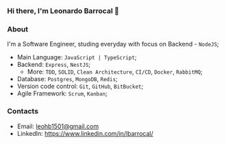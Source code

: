 ### Hi there, I'm Leonardo Barrocal 👋

### About
I'm a Software Engineer, studing everyday with focus on Backend - `NodeJS`;

- Main Language: `JavaScript | TypeScript`;
- Backend: `Express`, `NestJS`;
  - More: `TDD`, `SOLID`, `Clean Architecture`, `CI/CD`, `Docker`, `RabbitMQ`;
- Database: `Postgres`, `MongoDB`, `Redis`;
- Version code control: `Git`, `GitHub`, `BitBucket`;
- Agile Framework: `Scrum`, `Kanban`;

### Contacts

- Email: leohb1501@gmail.com
- LinkedIn: https://www.linkedin.com/in/lbarrocal/
